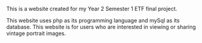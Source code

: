 This is a website created for my Year 2 Semester 1 ETF final project.

This website uses php as its programming language and mySql as its database.
This website is for users who are interested in viewing or sharing vintage portrait images.
